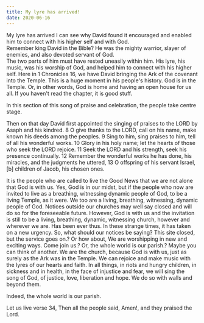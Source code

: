 ```yaml
---
title: My lyre has arrived!
date: 2020-06-16
---
```



My lyre has arrived
I can see why David found it encouraged and enabled him to connect with his higher self and with God.  
Remember king David in the Bible?  He was the mighty warrior, slayer of enemies, and also devoted servant of God.  
The two parts of him must have rested uneasily within him.  His lyre, his music, was his worship of God, and helped him to
connect with his higher self.
Here in 1 Chronicles 16, we have David bringing the Ark of the covenant into the Temple.  This is a huge moment in his 
people's history.  God is in the Temple. Or, in other words, God is home and having an open house for us all. If you 
haven't read the chapter, it is good stuff. 

In this section of this song of praise and celebration, the people take centre stage.

Then on that day David first appointed the singing of praises to the LORD by Asaph and his kindred.
8 O give thanks to the LORD, call on his name,
    make known his deeds among the peoples.
9 Sing to him, sing praises to him,
    tell of all his wonderful works.
10 Glory in his holy name;
    let the hearts of those who seek the LORD rejoice.
11 Seek the LORD and his strength,
    seek his presence continually.
12 Remember the wonderful works he has done,
    his miracles, and the judgments he uttered,
13 O offspring of his servant Israel,[b]
    children of Jacob, his chosen ones.

It is the people who are called to live the Good News that we are not alone that God is with us.   Yes, God is in our midst,
but if the people who now are invited to live as a breathing, witnessing dynamic people of God, to be a living Temple, as 
it were.
We too are a living, breathing, witnessing, dynamic people of God. Notices outside our churches may well say closed and 
will do so for the foreseeable future.  However, God is with us and the invitation is still to be a living, breathing, 
dynamic, witnessing church, however and wherever we are.
Has been ever thus.  In these strange times, it has taken on a new urgency.
So, what should our notices be saying?   This site closed, but the service goes on.? Or how about, We are worshipping 
in new and exciting ways.  Come join us.?  Or, the whole world is our parish.?
Maybe you can think of another.
We are the church, because God is with us, just as surely as the Ark was in the Temple.  We can rejoice and make music 
with the lyres of our hearts and faith.  In all things, in riots and hungry children, in sickness and in health, in the
face of injustice and fear, we will sing the song of God, of justice, love, liberation and hope.  We do so with walls and 
beyond them.

Indeed, the whole world is our parish.   

Let us live verse 34,
Then all the people said, Amen!, and they praised the Lord.


